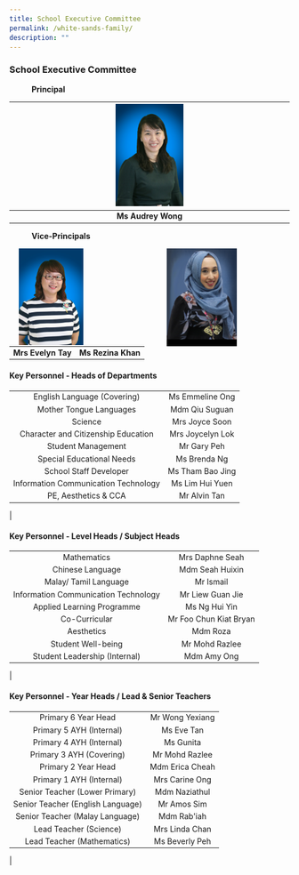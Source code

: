 ```yaml
---
title: School Executive Committee
permalink: /white-sands-family/
description: ""
---
```

### **School Executive Committee**

<figure>
<figcaption><strong>  Principal
	</strong></figcaption>
</figure>

| <img src="/images/princpal.jpg" style="width:25%"> |
|:---:|
| **Ms Audrey Wong** |

<figure>
<figcaption><strong>  Vice-Principals
	</strong></figcaption>
</figure>

<img src="/images/viceprincipal1.jpg" style="width:25%;margin-right:95px;" align = "right">
<img src="/images/viceprincipal.jpg" style="width:23%;margin-right:150px;" align = "right">

<br clear="left"><br><br><br>
<br clear="left"><br><br><br>

| | |
|:---:|:---:|
| **Mrs Evelyn Tay** | **Ms Rezina Khan** |

#### **Key Personnel - Heads of Departments**

|  |  |
|:---:|:---:|
| English Language (Covering) | Ms Emmeline Ong |
| Mother Tongue Languages | Mdm Qiu Suguan |
| Science | Mrs Joyce Soon |
| Character and Citizenship Education | Mrs Joycelyn Lok |
| Student Management | Mr Gary Peh |
| Special Educational Needs | Ms Brenda Ng |
| School Staff Developer | Ms Tham Bao Jing |
| Information Communication Technology | Ms Lim Hui Yuen |
| PE, Aesthetics & CCA | Mr Alvin Tan |
|

#### **Key Personnel - Level Heads / Subject Heads**

|  |  |
|:---:|:---:|
| Mathematics | Mrs Daphne Seah |
| Chinese Language | Mdm Seah Huixin |
| Malay/ Tamil Language | Mr Ismail |
| Information Communication Technology | Mr Liew Guan Jie |
| Applied Learning Programme | Ms Ng Hui Yin |
| Co-Curricular | Mr Foo Chun Kiat Bryan |
| Aesthetics | Mdm Roza |
| Student Well-being | Mr Mohd Razlee |
| Student Leadership (Internal) | Mdm Amy Ong |
|

#### **Key Personnel - Year Heads / Lead & Senior Teachers**

|  |  |
|:---:|:---:|
| Primary 6 Year Head | Mr Wong Yexiang |
| Primary 5 AYH (Internal) | Ms Eve Tan |
| Primary 4 AYH (Internal) | Ms Gunita |
| Primary 3 AYH (Covering)  | Mr Mohd Razlee  |
| Primary 2 Year Head | Mdm Erica Cheah |
| Primary 1 AYH (Internal) | Mrs Carine Ong |
| Senior Teacher (Lower Primary) | Mdm Naziathul |
| Senior Teacher (English Language) | Mr Amos Sim |
| Senior Teacher (Malay Language) | Mdm Rab'iah |
| Lead Teacher (Science) | Mrs Linda Chan |
| Lead Teacher (Mathematics) | Ms Beverly Peh |
|